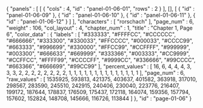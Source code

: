 {
  "panels" : [
    [
      {
        "cols" : 4,
        "id" : "panel-01-06-01",
        "rows" : 2
      }
    ],
    [],
    [
      {
        "id" : "panel-01-06-09"
      },
      {
        "id" : "panel-01-06-10"
      },
      {
        "id" : "panel-01-06-11"
      },
      {
        "id" : "panel-01-06-12"
      }
    ]
  ],
  "characters" : [
    "rorschach"
  ],
  "page_num" : 6,
  "weight" : 106,
  "col_layout" : 4,
  "chapter_num" : 1,
  "title" : "Chapter 1, Page 6",
  "color_data" : {
    "labels" : [
      "#333333",
      "#FFFFCC",
      "#CCCCCC",
      "#666666",
      "#333300",
      "#330033",
      "#FFCCCC",
      "#000033",
      "#CCCC99",
      "#663333",
      "#996699",
      "#330000",
      "#FFCC99",
      "#CCFFFF",
      "#999999",
      "#003300",
      "#666633",
      "#669999",
      "#333366",
      "#003333",
      "#CC9999",
      "#CCFFCC",
      "#FFFF99",
      "#CCCCFF",
      "#9999CC",
      "#336666",
      "#99CCCC",
      "#663366",
      "#666699",
      "#99CC99"
    ],
    "percent_values" : [
      16,
      6,
      4,
      4,
      4,
      3,
      3,
      3,
      2,
      2,
      2,
      2,
      2,
      2,
      2,
      2,
      1,
      1,
      1,
      1,
      1,
      1,
      1,
      1,
      1,
      1,
      1,
      1,
      1,
      1
    ],
    "page_num" : 6,
    "raw_values" : [
      1535925,
      593813,
      421375,
      403637,
      401582,
      363918,
      317010,
      298567,
      283590,
      245510,
      242915,
      240406,
      230040,
      223776,
      216407,
      199172,
      187644,
      178837,
      176509,
      175437,
      172118,
      164074,
      159356,
      157794,
      157602,
      152824,
      148708,
      145666,
      116726,
      113844
    ]
  },
  "id" : "page-01-06"
}
